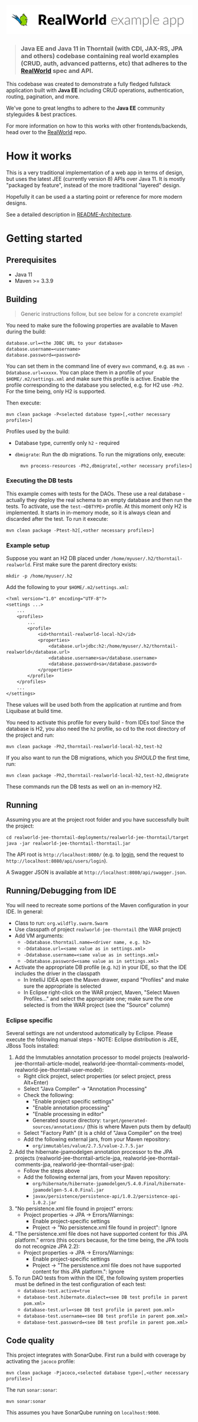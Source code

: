 # ![RealWorld Example App using JEE 8 and Thorntail](logo.png)

> ### Java EE and Java 11 in Thorntail (with CDI, JAX-RS, JPA and others) codebase containing real world examples (CRUD, auth, advanced patterns, etc) that adheres to the [RealWorld](https://github.com/gothinkster/realworld) spec and API.

This codebase was created to demonstrate a fully fledged fullstack application built with **Java EE** including CRUD operations, authentication, routing, pagination, and more.

We've gone to great lengths to adhere to the **Java EE** community styleguides & best practices.

For more information on how to this works with other frontends/backends, head over to the [RealWorld](https://github.com/gothinkster/realworld) repo.

# How it works

This is a very traditional implementation of a web app in terms of design, but uses the
latest JEE (currently version 8) APIs over Java 11.
It is mostly "packaged by feature", instead of the more traditional "layered" design.

Hopefully it can be used a a starting point or reference for more modern designs.

See a detailed description in [README-Architecture](README-Architecture.md).

# Getting started

## Prerequisites

- Java 11
- Maven >= 3.3.9

## Building

> Generic instructions follow, but see below for a concrete example!

You need to make sure the following properties are available to Maven during the build:

	database.url=<the JDBC URL to your database>
	database.username=<username>
	database.password=<password>

You can set them in the command line of every `mvn` command, e.g. as `mvn -Ddatabase.url=xxxxx`.
You can place them in a profile of your `$HOME/.m2/settings.xml` and make sure this profile is active.
Enable the profile corresponding to the database you selected, e.g. for H2 use `-Ph2`.
For the time being, only H2 is supported.

Then execute:

	mvn clean package -P<selected database type>[,<other necessary profiles>]

Profiles used by the build:

- Database type, currently only `h2` - required
- `dbmigrate`: Run the db migrations. To run the migrations only, execute:

		mvn process-resources -Ph2,dbmigrate[,<other necessary profiles>]

### Executing the DB tests

This example comes with tests for the DAOs. These use a real database - actually they deploy the real schema to an
empty database and then run the tests. To activate, use the `test-<DBTYPE>` profile. At this moment only H2 is
implemented. It starts in in-memory mode, so it is always clean and discarded after the test. To run it execute:

	mvn clean package -Ptest-h2[,<other necessary profiles>]

### Example setup

Suppose you want an H2 DB placed under `/home/myuser/.h2/thorntail-realworld`.
First make sure the parent directory exists:

	mkdir -p /home/myuser/.h2

Add the following to your `$HOME/.m2/settings.xml`:

	<?xml version="1.0" encoding="UTF-8"?>
	<settings ...>
		...
		<profiles>
			...
			<profile>
				<id>thorntail-realworld-local-h2</id>
				<properties>
					<database.url>jdbc:h2:/home/myuser/.h2/thorntail-realworld</database.url>
					<database.username>sa</database.username>
					<database.password>sa</database.password>
				</properties>
			</profile>
		</profiles>
		...
	</settings>

These values will be used both from the application at runtime and from Liquibase at build time.

You need to activate this profile for every build - from IDEs too! Since the database is H2, you also need the `h2` profile,
so cd to the root directory of the project and run:

	mvn clean package -Ph2,thorntail-realworld-local-h2,test-h2

If you also want to run the DB migrations, which you *SHOULD* the first time, run:

	mvn clean package -Ph2,thorntail-realworld-local-h2,test-h2,dbmigrate

These commands run the DB tests as well on an in-memory H2.

## Running

Assuming you are at the project root folder and you have successfully built the project:

	cd realworld-jee-thorntail-deployments/realworld-jee-thorntail/target
	java -jar realworld-jee-thorntail-thorntail.jar

The API root is `http://localhost:8080/` (e.g. to [login](https://github.com/gothinkster/realworld/tree/master/api#authentication),
send the request to `http://localhost:8080/api/users/login`).

A Swagger JSON is available at `http://localhost:8080/api/swagger.json`.

## Running/Debugging from IDE

You will need to recreate some portions of the Maven configuration in your IDE.
In general:

- Class to run: `org.wildfly.swarm.Swarm`
- Use classpath of project `realworld-jee-thorntail` (the WAR project)
- Add VM arguments:
	- `-Ddatabase.thorntail.name=<driver name, e.g. h2>`
	- `-Ddatabase.url=<same value as in settings.xml>`
	- `-Ddatabase.username=<same value as in settings.xml>`
	- `-Ddatabase.password=<same value as in settings.xml>`
- Activate the appropriate DB profile (e.g. `h2`) in your IDE, so that the IDE includes the driver in the classpath
	- In IntelliJ IDEA open the Maven drawer, expand "Profiles" and make sure the appropriate is selected
	- In Eclipse right-click on the WAR project, Maven, "Select Maven Profiles..." and select the appropriate one; make sure the one selected is from the WAR project (see the "Source" column)

### Eclipse specific

Several settings are not understood automatically by Eclipse. Please execute the following manual steps - NOTE: Eclipse distribution is JEE, JBoss Tools installed:

1. Add the Immutables annotation processor to model projects (realworld-jee-thorntail-article-model, realworld-jee-thorntail-comments-model, realworld-jee-thorntail-user-model):
	- Right click project, select properties (or select project, press Alt+Enter)
	- Select "Java Compiler" -> "Annotation Processing"
	- Check the following:
		- "Enable project specific settings"
		- "Enable annotation processing"
		- "Enable processing in editor"
		- Generated source directory: `target/generated-sources/annotations/` (this is where Maven puts them by default)
	- Select "Factory Path" (it is a child of "Java Compiler" on the tree)
	- Add the following external jars, from your Maven repository:
		- `org/immutables/value/2.7.5/value-2.7.5.jar`
2. Add the hibernate-jpamodelgen annotation processor to the JPA projects (realworld-jee-thorntail-article-jpa, realworld-jee-thorntail-comments-jpa, realworld-jee-thorntail-user-jpa):
	- Follow the steps above
	- Add the following external jars, from your Maven repository:
		- `org/hibernate/hibernate-jpamodelgen/5.4.0.Final/hibernate-jpamodelgen-5.4.0.Final.jar`
		- `javax/persistence/persistence-api/1.0.2/persistence-api-1.0.2.jar`
3. "No persistence.xml file found in project" errors:
	- Project properties -> JPA -> Errors/Warnings:
		- Enable project-specific settings
	 	- Project -> "No persistence.xml file found in project": Ignore
4. "The persistence.xml file does not have supported content for this JPA platform." errors (this occurs because, for the time being, the JPA tools do not recognize JPA 2.2):
	- Project properties -> JPA -> Errors/Warnings:
		- Enable project-specific settings
	 	- Project -> "The persistence.xml file does not have supported content for this JPA platform.": Ignore
5. To run DAO tests from within the IDE, the following system properties must be defined in the test configuration of each test:
	- `database-test.active=true`
	- `database-test.hibernate.dialect=<see DB test profile in parent pom.xml>`
	- `database-test.url=<see DB test profile in parent pom.xml>`
	- `database-test.username=<see DB test profile in parent pom.xml>`
	- `database-test.password=<see DB test profile in parent pom.xml>`

## Code quality

This project integrates with SonarQube. First run a build with coverage by activating the `jacoco` profile:

	mvn clean package -Pjacoco,<selected database type>[,<other necessary profiles>]

The run `sonar:sonar`:

	mvn sonar:sonar

This assumes you have SonarQube running on `localhost:9000`.

